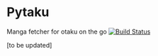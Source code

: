 # Pytaku

Manga fetcher for otaku on the go
[![Build Status](https://travis-ci.org/nhanb/pytaku.png)](https://travis-ci.org/nhanb/pytaku)

[to be updated]
